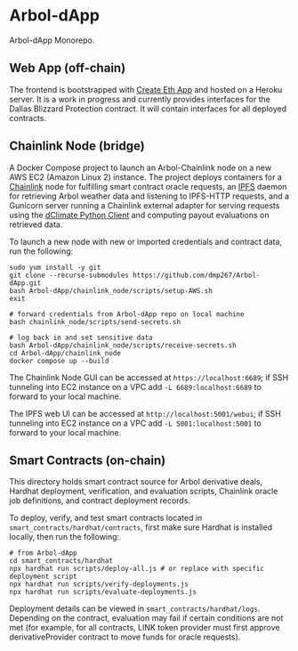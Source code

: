 # Arbol-dApp

Arbol-dApp Monorepo.

## Web App (off-chain)

The frontend is bootstrapped with [Create Eth App](https://github.com/paulrberg/create-eth-app) and hosted on a Heroku server. It is a work in progress and currently provides interfaces for the Dallas Blizzard Protection contract. It will contain interfaces for all deployed contracts.

## Chainlink Node (bridge)

A Docker Compose project to launch an Arbol-Chainlink node on a new AWS EC2 (Amazon Linux 2) instance. The project deploys containers for
a [Chainlink](https://github.com/smartcontractkit/chainlink) node for fulfilling smart contract oracle requests, an [IPFS](https://github.com/ipfs/go-ipfs) daemon for retrieving Arbol weather data and listening to IPFS-HTTP requests, and a Gunicorn server running a Chainlink external adapter for serving requests using the [dClimate Python Client](https://github.com/dClimate/dWeather-Python-Client) and computing payout evaluations on retrieved data.

To launch a new node with new or imported credentials and contract data, run the following:

```
sudo yum install -y git
git clone --recurse-submodules https://github.com/dmp267/Arbol-dApp.git
bash Arbol-dApp/chainlink_node/scripts/setup-AWS.sh
exit

# forward credentials from Arbol-dApp repo on local machine
bash chainlink_node/scripts/send-secrets.sh

# log back in and set sensitive data
bash Arbol-dApp/chainlink_node/scripts/receive-secrets.sh
cd Arbol-dApp/chainlink_node
docker compose up --build
```

The Chainlink Node GUI can be accessed at `https://localhost:6689`; if SSH tunneling into EC2 instance on a VPC add `-L 6689:localhost:6689` to forward to your local machine.

The IPFS web UI can be accessed at `http://localhost:5001/webui`; if SSH tunneling into EC2 instance on a VPC add `-L 5001:localhost:5001` to forward to your local machine.

## Smart Contracts (on-chain)

This directory holds smart contract source for Arbol derivative deals, Hardhat deployment, verification, and evaluation scripts, Chainlink oracle job definitions, and contract deployment records.

To deploy, verify, and test smart contracts located in `smart_contracts/hardhat/contracts`, first make sure Hardhat
is installed locally, then run the following:

```
# from Arbol-dApp
cd smart_contracts/hardhat
npx hardhat run scripts/deploy-all.js # or replace with specific deployment script
npx hardhat run scripts/verify-deployments.js
npx hardhat run scripts/evaluate-deployments.js
```

Deployment details can be viewed in `smart_contracts/hardhat/logs`. Depending on the contract, evaluation may fail if certain conditions are not met (for example, for all contracts, LINK token provider must first approve derivativeProvider contract to move funds for oracle requests).
